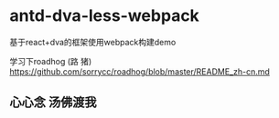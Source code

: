 # antd-dva-less-webpack
基于react+dva的框架使用webpack构建demo

学习下roadhog (路 猪)
https://github.com/sorrycc/roadhog/blob/master/README_zh-cn.md

## 心心念 汤佛渡我
